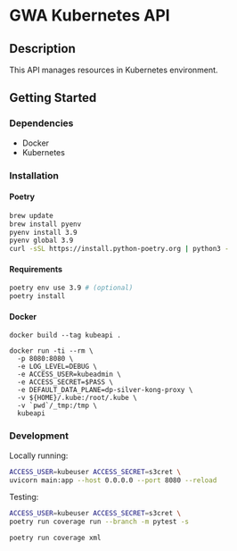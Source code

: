 # GWA Kubernetes API

## Description

This API manages resources in Kubernetes environment.

## Getting Started

### Dependencies

- Docker
- Kubernetes

### Installation

#### Poetry

```bash
brew update
brew install pyenv
pyenv install 3.9
pyenv global 3.9
curl -sSL https://install.python-poetry.org | python3 -
```

#### Requirements

```bash
poetry env use 3.9 # (optional)
poetry install
```

#### Docker

```
docker build --tag kubeapi .

docker run -ti --rm \
  -p 8080:8080 \
  -e LOG_LEVEL=DEBUG \
  -e ACCESS_USER=kubeadmin \
  -e ACCESS_SECRET=$PASS \
  -e DEFAULT_DATA_PLANE=dp-silver-kong-proxy \
  -v ${HOME}/.kube:/root/.kube \
  -v `pwd`/_tmp:/tmp \
  kubeapi

```

### Development

Locally running:

```sh
ACCESS_USER=kubeuser ACCESS_SECRET=s3cret \
uvicorn main:app --host 0.0.0.0 --port 8080 --reload
```

Testing:

```sh
ACCESS_USER=kubeuser ACCESS_SECRET=s3cret \
poetry run coverage run --branch -m pytest -s

poetry run coverage xml
```
